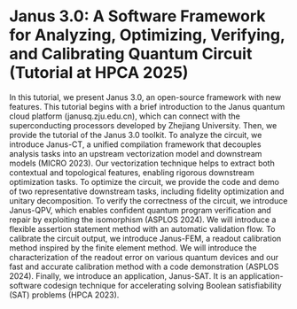 # Janus 3.0: A Software Framework for Analyzing, Optimizing, Verifying, and Calibrating Quantum Circuit (Tutorial at HPCA 2025)

In this tutorial, we present Janus 3.0, an open-source framework with new features. This tutorial begins with a brief introduction to the Janus quantum cloud platform (janusq.zju.edu.cn), which can connect with the superconducting processors developed by Zhejiang University. Then, we provide the tutorial of the Janus 3.0 toolkit. To analyze the circuit, we introduce Janus-CT, a unified compilation framework that decouples analysis tasks into an upstream vectorization model and downstream models (MICRO 2023). Our vectorization technique helps to extract both contextual and topological features, enabling rigorous downstream optimization tasks. To optimize the circuit, we provide the code and demo of two representative downstream tasks, including fidelity optimization and unitary decomposition. To verify the correctness of the circuit, we introduce Janus-QPV, which enables confident quantum program verification and repair by exploiting the isomorphism (ASPLOS 2024). We will introduce a flexible assertion statement method with an automatic validation flow. To calibrate the circuit output, we introduce Janus-FEM, a readout calibration method inspired by the finite element method. We will introduce the characterization of the readout error on various quantum devices and our fast and accurate calibration method with a code demonstration (ASPLOS 2024). Finally, we introduce an application, Janus-SAT. It is an application-software codesign technique for accelerating solving Boolean satisfiability (SAT) problems (HPCA 2023).